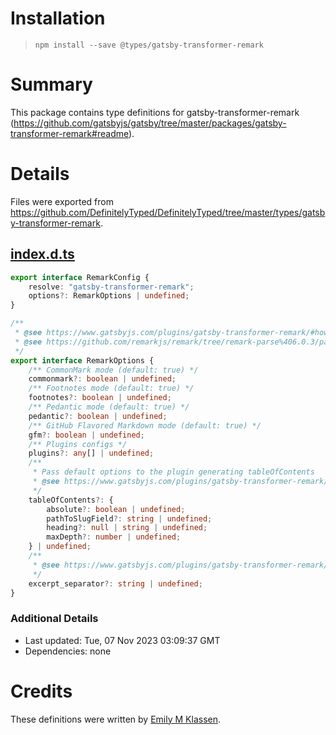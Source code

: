 # Installation
> `npm install --save @types/gatsby-transformer-remark`

# Summary
This package contains type definitions for gatsby-transformer-remark (https://github.com/gatsbyjs/gatsby/tree/master/packages/gatsby-transformer-remark#readme).

# Details
Files were exported from https://github.com/DefinitelyTyped/DefinitelyTyped/tree/master/types/gatsby-transformer-remark.
## [index.d.ts](https://github.com/DefinitelyTyped/DefinitelyTyped/tree/master/types/gatsby-transformer-remark/index.d.ts)
````ts
export interface RemarkConfig {
    resolve: "gatsby-transformer-remark";
    options?: RemarkOptions | undefined;
}

/**
 * @see https://www.gatsbyjs.com/plugins/gatsby-transformer-remark/#how-to-use
 * @see https://github.com/remarkjs/remark/tree/remark-parse%406.0.3/packages/remark-parse
 */
export interface RemarkOptions {
    /** CommonMark mode (default: true) */
    commonmark?: boolean | undefined;
    /** Footnotes mode (default: true) */
    footnotes?: boolean | undefined;
    /** Pedantic mode (default: true) */
    pedantic?: boolean | undefined;
    /** GitHub Flavored Markdown mode (default: true) */
    gfm?: boolean | undefined;
    /** Plugins configs */
    plugins?: any[] | undefined;
    /**
     * Pass default options to the plugin generating tableOfContents
     * @see https://www.gatsbyjs.com/plugins/gatsby-transformer-remark/#configuring-the-tableofcontents
     */
    tableOfContents?: {
        absolute?: boolean | undefined;
        pathToSlugField?: string | undefined;
        heading?: null | string | undefined;
        maxDepth?: number | undefined;
    } | undefined;
    /**
     * @see https://www.gatsbyjs.com/plugins/gatsby-transformer-remark/#example-excerpts
     */
    excerpt_separator?: string | undefined;
}

````

### Additional Details
 * Last updated: Tue, 07 Nov 2023 03:09:37 GMT
 * Dependencies: none

# Credits
These definitions were written by [Emily M Klassen](https://github.com/forivall).
